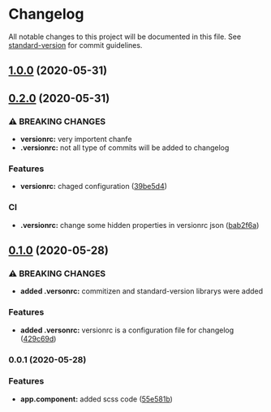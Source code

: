 # Changelog

All notable changes to this project will be documented in this file. See [standard-version](https://github.com/conventional-changelog/standard-version) for commit guidelines.

## [1.0.0](https://github.com/rotem1988/commitizen-standard-version/compare/v0.2.0...v1.0.0) (2020-05-31)

## [0.2.0](https://github.com/rotem1988/commitizen-standard-version/compare/v0.1.0...v0.2.0) (2020-05-31)


### ⚠ BREAKING CHANGES

* **versionrc:** very importent chanfe
* **.versionrc:** not all type of commits will be added to changelog

### Features

* **versionrc:** chaged configuration ([39be5d4](https://github.com/rotem1988/commitizen-standard-version/commit/39be5d4d8a92efcc8882a38e6b150719aec9bfee))


### CI

* **.versionrc:** change some hidden properties in versionrc json ([bab2f6a](https://github.com/rotem1988/commitizen-standard-version/commit/bab2f6a5b03771ccbeb79bbb905b14ac108762b8))

## [0.1.0](https://github.com/rotem1988/commitizen-standard-version/compare/v0.0.1...v0.1.0) (2020-05-28)


### ⚠ BREAKING CHANGES

* **added .versonrc:** commitizen and standard-version librarys were added

### Features

* **added .versonrc:** versionrc is a configuration file for changelog ([429c69d](https://github.com/rotem1988/commitizen-standard-version/commit/429c69d28d66feb6ba0f8a379b79e8048c761650))

### 0.0.1 (2020-05-28)


### Features

* **app.component:** added scss code ([55e581b](https://github.com/rotem1988/commitizen-standard-version/commit/55e581b0d163c2a190f6d1e8154470aab886c79a))

